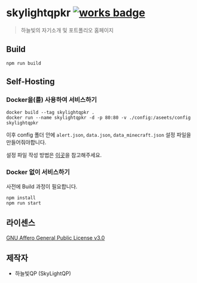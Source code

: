 # skylightqpkr [![works badge](https://cdn.rawgit.com/nikku/works-on-my-machine/v0.2.0/badge.svg)](https://github.com/nikku/works-on-my-machine)
> 하늘빛의 자기소개 및 포트폴리오 홈페이지

## Build
```
npm run build
```

## Self-Hosting
### Docker을(를) 사용하여 서비스하기
```
docker build --tag skylightqpkr .
docker run --name skylightqpkr -d -p 80:80 -v ./config:/aseets/config skylightqpkr
```
이후 config 폴더 안에 `alert.json`, `data.json`, `data_minecraft.json` 설정 파일을 만들어줘야합니다.

설정 파일 작성 방법은 [이곳](https://github.com/SkyLightQP/skylightqpkr/tree/master/assets/config)을 참고해주세요.

### Docker 없이 서비스하기
사전에 Build 과정이 필요합니다.
```
npm install
npm run start
```

## 라이센스
[GNU Affero General Public License v3.0](https://github.com/SkyLightQP/skylightqpkr/blob/master/LICENSE)

## 제작자
- 하늘빛QP (SkyLightQP)
